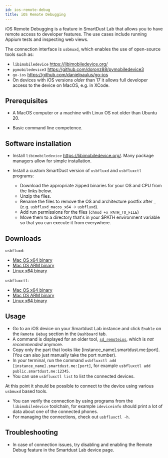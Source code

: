 ```yaml
---
id: ios-remote-debug
title: iOS Remote Debugging
---
```


iOS Remote Debugging is a feature in SmartDust Lab that allows you to have remote access to developer features.
The use cases include running Appium tests and inspecting web views.

The connection interface is `usbmuxd`, which enables the use of open-source tools such as:
- `libimobiledevice` https://libimobiledevice.org/
- `pymobiledevice3` https://github.com/doronz88/pymobiledevice3
- `go-ios` https://github.com/danielpaulus/go-ios
- On devices with iOS versions *older* than 17 it allows full developer access to the device on MacOS, e.g. in XCode.

## Prerequisites
- A MacOS computer or a machine with Linux OS not older than Ubuntu 20.

- Basic command line competence.

## Software installation
- Install `libimobiledevice` https://libimobiledevice.org/.
Many package managers allow for simple installation.

- Install a custom SmartDust version of `usbfluxd` and `usbfluxctl` programs:
    - Download the appropriate zipped binaries for your OS and CPU from the links below.
    - Unzip the files. 
    - Rename the files to remove the OS and architecture postfix after `_` (e.g. `usbfluxd_macos_x64` -> `usbfluxd`).
    - Add run permissions for the files (`chmod +x PATH_TO_FILE`)
    - Move them to a directory that's in your $PATH environment variable so that you can execute it from everywhere.

## Downloads
`usbfluxd`:
- [Mac OS x64 binary](/usbfluxd-builds/usbfluxd_macos_x64.zip)
- [Mac OS ARM binary](/usbfluxd-builds/usbfluxd_macos_arm.zip)
- [Linux x64 binary](/usbfluxd-builds/usbfluxd_linux_x64.zip)

`usbfluxctl`:
- [Mac OS x64 binary](/usbfluxd-builds/usbfluxctl_macos_x64.zip)
- [Mac OS ARM binary](/usbfluxd-builds/usbfluxctl_macos_arm.zip)
- [Linux x64 binary](/usbfluxd-builds/usbfluxd_linux_x64.zip)
  
## Usage
- Go to an iOS device on your Smartdust Lab instance and click `Enable` on the `Remote Debug` section in the `Dashboard` tab.
- A command is displayed for an older tool, [`sd_remoteios`](sd_remoteios.md), which is *not recommended* anymore.
- Copy only the part that looks like [instance_name].smartdust.me:[port]. (You can also just manually take the port number).
- In your terminal, run the command `usbfluxctl add [instance_name].smartdust.me:[port]`, for example `usbfluxctl add public.smartdust.me:12345`.
- You can use `usbfluxctl list` to list the connected devices.

At this point it should be possible to connect to the device using various `usbmuxd` based tools.

- You can verify the connection by using programs from the `libimobiledevice` toolchain, for example `ideviceinfo` should print a lot of data about one of the connected phones.
- For managing the connections, check out `usbfluxctl -h`.

## Troubleshooting
- In case of connection issues, try disabling and enabling the Remote Debug feature in the Smartdust Lab device page.
